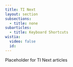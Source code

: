 ```yaml
---
title: TI Next
layout: section
subsections:
  - title: none
subarticles:
  - title: Keyboard Shortcuts
wistia:
  video: false
  id:
---
```


Placeholder for TI Next articles